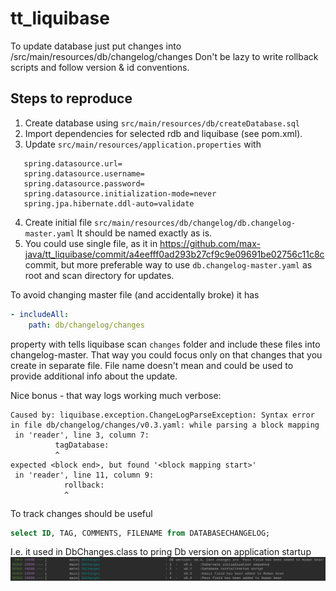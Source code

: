 # tt_liquibase

To update database just put changes into /src/main/resources/db/changelog/changes 
Don't be lazy to write rollback
scripts and follow version & id conventions.

## Steps to reproduce

1. Create database using `src/main/resources/db/createDatabase.sql`
2. Import dependencies for selected rdb and liquibase (see pom.xml).
3. Update `src/main/resources/application.properties` with

```properties
   spring.datasource.url=
   spring.datasource.username=
   spring.datasource.password=
   spring.datasource.initialization-mode=never
   spring.jpa.hibernate.ddl-auto=validate
```
4. Create initial file `src/main/resources/db/changelog/db.changelog-master.yaml` It should be named exactly as is.
5. You could use single file, as it in https://github.com/max-java/tt_liquibase/commit/a4eefff0ad293b27cf9c9e09691be02756c11c8c commit, but more preferable way to use `db.changelog-master.yaml` as root and scan directory for updates. 
   
To avoid changing master file (and accidentally broke) it has   
```yaml
- includeAll:
    path: db/changelog/changes 
```
property with tells liquibase scan `changes` folder and include these files into changelog-master.
That way you could focus only on that changes that you create in separate file.
File name doesn't mean and could be used to provide additional info about the update.

Nice bonus - that way logs working much verbose:
```log
Caused by: liquibase.exception.ChangeLogParseException: Syntax error in file db/changelog/changes/v0.3.yaml: while parsing a block mapping
 in 'reader', line 3, column 7:
          tagDatabase:
          ^
expected <block end>, but found '<block mapping start>'
 in 'reader', line 11, column 9:
            rollback:
            ^
```

To track changes should be useful
```sql
select ID, TAG, COMMENTS, FILENAME from DATABASECHANGELOG;
```
I.e. it used in DbChanges.class to pring Db version on application startup
![log image](img/dbLog.png)
